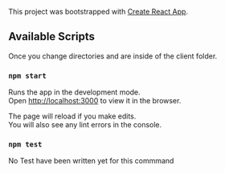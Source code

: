 This project was bootstrapped with [Create React App](https://github.com/facebook/create-react-app).

## Available Scripts

Once you change directories and are inside of the client folder.

### `npm start`

Runs the app in the development mode.<br>
Open [http://localhost:3000](http://localhost:3000) to view it in the browser.

The page will reload if you make edits.<br>
You will also see any lint errors in the console.

### `npm test`

No Test have been written yet for this commmand 
